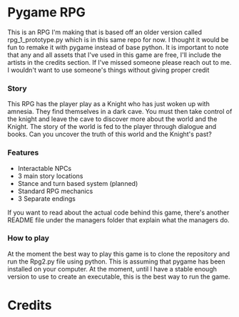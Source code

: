 # Pygame RPG

This is an RPG I'm making that is based off an older version called
rpg_1_prototype.py which is in this same repo for now. I thought it
would be fun to remake it with pygame instead of base python.
It is important to note that any and all assets that I've used in this game
are free, I'll include the artists in the credits section. If I've missed someone
please reach out to me. I wouldn't want to use someone's things without giving
proper credit

### Story

This RPG has the player play as a Knight who has just woken up with amnesia. They 
find themselves in a dark cave. You must then take control of the knight and 
leave the cave to discover more about the world and the Knight. The story of the world is fed to the player through
dialogue and books. Can you uncover the truth of this world and the Knight's past?

### Features

- Interactable NPCs
- 3 main story locations  
- Stance and turn based system (planned)
- Standard RPG mechanics
- 3 Separate endings

If you want to read about the actual code behind this game, there's another README file
under the managers folder that explain what the managers do.

### How to play

At the moment the best way to play this game is to clone the repository and 
run the Rpg2.py file using python. This is assuming that pygame has been installed
on your computer. At the moment, until I have a stable enough version to use to create an
executable, this is the best way to run the game.

# Credits